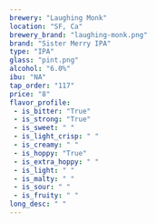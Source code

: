 ```yaml
---
brewery: "Laughing Monk"
location: "SF, Ca"
brewery_brand: "laughing-monk.png"
brand: "Sister Merry IPA"
type: "IPA"
glass: "pint.png"
alcohol: "6.0%"
ibu: "NA"
tap_order: "117"
price: "8"
flavor_profile:
 - is_bitter: "True"
 - is_strong: "True"
 - is_sweet: " "
 - is_light_crisp: " "
 - is_creamy: " "
 - is_hoppy: "True"
 - is_extra_hoppy: " "
 - is_light: " "
 - is_malty: " "
 - is_sour: " "
 - is_fruity: " "
long_desc: " "
---
```



